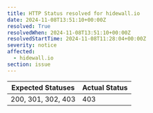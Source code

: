 ```yaml
---
title: HTTP Status resolved for hidewall.io
date: 2024-11-08T13:51:10+00:00Z
resolved: True
resolvedWhen: 2024-11-08T13:51:10+00:00Z
resolvedStartTime: 2024-11-08T11:28:04+00:00Z
severity: notice
affected:
  - hidewall.io
section: issue
---
```


| Expected Statuses | Actual Status  |
|-------------------|----------------|
| 200, 301, 302, 403 | 403 |

